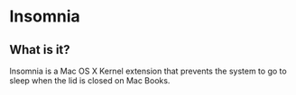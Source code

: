 # Insomnia #

## What is it? ##

Insomnia is a Mac OS X Kernel extension that prevents the system to go to sleep when the lid is closed on Mac Books.
